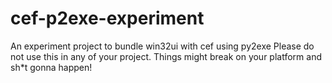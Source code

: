 # cef-p2exe-experiment
An experiment project to bundle win32ui with cef using py2exe
Please do not use this in any of your project. Things might break on your platform and sh*t gonna happen!
